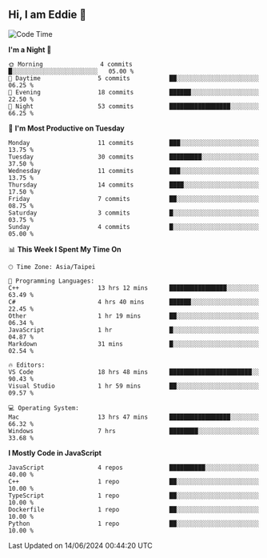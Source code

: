 ## Hi, I am Eddie 👋

<!--START_SECTION:waka-->
![Code Time](http://img.shields.io/badge/Code%20Time-159%20hrs%2036%20mins-blue)

**I'm a Night 🦉** 

```text
🌞 Morning                4 commits           █░░░░░░░░░░░░░░░░░░░░░░░░   05.00 % 
🌆 Daytime                5 commits           ██░░░░░░░░░░░░░░░░░░░░░░░   06.25 % 
🌃 Evening                18 commits          ██████░░░░░░░░░░░░░░░░░░░   22.50 % 
🌙 Night                  53 commits          █████████████████░░░░░░░░   66.25 % 
```
📅 **I'm Most Productive on Tuesday** 

```text
Monday                   11 commits          ███░░░░░░░░░░░░░░░░░░░░░░   13.75 % 
Tuesday                  30 commits          █████████░░░░░░░░░░░░░░░░   37.50 % 
Wednesday                11 commits          ███░░░░░░░░░░░░░░░░░░░░░░   13.75 % 
Thursday                 14 commits          ████░░░░░░░░░░░░░░░░░░░░░   17.50 % 
Friday                   7 commits           ██░░░░░░░░░░░░░░░░░░░░░░░   08.75 % 
Saturday                 3 commits           █░░░░░░░░░░░░░░░░░░░░░░░░   03.75 % 
Sunday                   4 commits           █░░░░░░░░░░░░░░░░░░░░░░░░   05.00 % 
```


📊 **This Week I Spent My Time On** 

```text
🕑︎ Time Zone: Asia/Taipei

💬 Programming Languages: 
C++                      13 hrs 12 mins      ████████████████░░░░░░░░░   63.49 % 
C#                       4 hrs 40 mins       ██████░░░░░░░░░░░░░░░░░░░   22.45 % 
Other                    1 hr 19 mins        ██░░░░░░░░░░░░░░░░░░░░░░░   06.34 % 
JavaScript               1 hr                █░░░░░░░░░░░░░░░░░░░░░░░░   04.87 % 
Markdown                 31 mins             █░░░░░░░░░░░░░░░░░░░░░░░░   02.54 % 

🔥 Editors: 
VS Code                  18 hrs 48 mins      ███████████████████████░░   90.43 % 
Visual Studio            1 hr 59 mins        ██░░░░░░░░░░░░░░░░░░░░░░░   09.57 % 

💻 Operating System: 
Mac                      13 hrs 47 mins      █████████████████░░░░░░░░   66.32 % 
Windows                  7 hrs               ████████░░░░░░░░░░░░░░░░░   33.68 % 
```

**I Mostly Code in JavaScript** 

```text
JavaScript               4 repos             ██████████░░░░░░░░░░░░░░░   40.00 % 
C++                      1 repo              ██░░░░░░░░░░░░░░░░░░░░░░░   10.00 % 
TypeScript               1 repo              ██░░░░░░░░░░░░░░░░░░░░░░░   10.00 % 
Dockerfile               1 repo              ██░░░░░░░░░░░░░░░░░░░░░░░   10.00 % 
Python                   1 repo              ██░░░░░░░░░░░░░░░░░░░░░░░   10.00 % 
```




 Last Updated on 14/06/2024 00:44:20 UTC
<!--END_SECTION:waka-->
